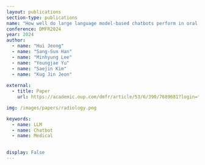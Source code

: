 ```yaml
---
layout: publications
section-type: publications
name: "How well do large language model-based chatbots perform in oral and maxillofacial radiology?"
conference: DMFR2024
year: 2024
author:
  - name: "Hui Jeong"
  - name: "Sang-Sun Han"
  - name: "Minhyung Lee"
  - name: "Youngjae Yu"
  - name: "Saejin Kim"
  - name: "Kug Jin Jeon"
  
external:
  - title: Paper
    url: https://academic.oup.com/dmfr/article/53/6/390/7689681?login=true

img: /images/papers/radiology.png

keywords:
  - name: LLM
  - name: Chatbot
  - name: Medical

  
display: False
---
```

